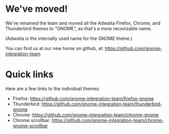 # We've moved!

We've renamed the team and moved all the Adwaita Firefox, Chrome, and
Thunderbird themes to "GNOME", as that's a more reconizable name.

(Adwaita is the internally used name for the GNOME theme.)

You can find us at our new home on github, at:
https://github.com/gnome-integration-team


# Quick links

Here are a few links to the individual themes:

* Firefox: https://github.com/gnome-integration-team/firefox-gnome
* Thunderbird: https://github.com/gnome-integration-team/thunderbird-gnome
* Chrome: https://github.com/gnome-integration-team/chrome-gnome
* Chrome scrollbar: https://github.com/gnome-integration-team/chrome-gnome-scrollbar

